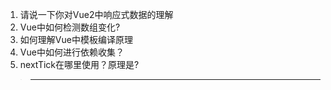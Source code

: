 1. 请说一下你对Vue2中响应式数据的理解
2. Vue中如何检测数组变化?
3. 如何理解Vue中模板编译原理
4. Vue中如何进行依赖收集？
5. nextTick在哪里使用？原理是?

> --------------------------------------------